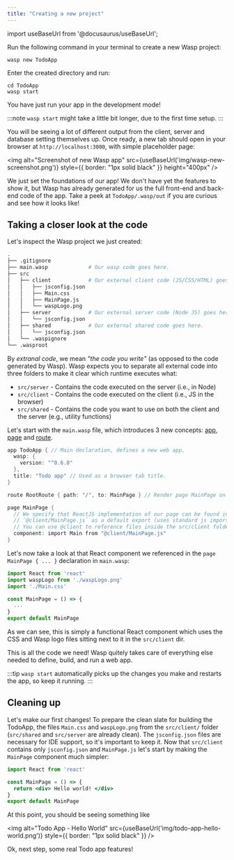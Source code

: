 ```yaml
---
title: "Creating a new project"
---
```


import useBaseUrl from '@docusaurus/useBaseUrl';

Run the following command in your terminal to create a new Wasp project:
```shell-session
wasp new TodoApp
```
Enter the created directory and run:
```shell-session
cd TodoApp
wasp start
```
You have just run your app in the development mode!

:::note
`wasp start` might take a little bit longer, due to the first time setup.
:::

You will be seeing a lot of different output from the client, server and database setting themselves up.
Once ready, a new tab should open in your browser at `http://localhost:3000`, with simple placeholder page:

<img alt="Screenshot of new Wasp app"
     src={useBaseUrl('img/wasp-new-screenshot.png')}
     style={{ border: "1px solid black" }}
     height="400px"
/>

We just set the foundations of our app! We don't have yet the features to show it, but Wasp has already generated for us the full front-end and back-end code of the app. Take a peek at `TodoApp/.wasp/out` if you are curious and see how it looks like!

## Taking a closer look at the code

Let's inspect the Wasp project we just created:
```bash
.
├── .gitignore
├── main.wasp             # Our wasp code goes here.
├── src
│   ├── client            # Our external client code (JS/CSS/HTML) goes here.
│   │   ├── jsconfig.json
│   │   ├── Main.css
│   │   ├── MainPage.js
│   │   └── waspLogo.png
│   ├── server            # Our external server code (Node JS) goes here.
│   │   └── jsconfig.json
│   ├── shared            # Our external shared code goes here.
│   │   └── jsconfig.json
│   └── .waspignore
└── .wasproot
```
By _extranal code_, we mean _"the code you write"_ (as opposed to the code generated by Wasp). Wasp expects you to separate all external code into three folders to make it clear which runtime executes what:
- `src/server` - Contains the code executed on the server (i.e., in Node) 
- `src/client` - Contains the code executed on the client (i.e., JS in the browser) 
- `src/shared` - Contains the code you want to use on both the client and the server (e.g., utility functions) 

Let's start with the `main.wasp` file, which introduces 3 new concepts:
[app](language/features.md#app),
[page](language/features.md#page) and
[route](language/features.md#route).

```c title="main.wasp"
app TodoApp { // Main declaration, defines a new web app.
  wasp: {
    version: "^0.6.0"
  },
  title: "Todo app" // Used as a browser tab title.
}

route RootRoute { path: "/", to: MainPage } // Render page MainPage on url `/` (default url).

page MainPage {
  // We specify that ReactJS implementation of our page can be found in
  // `@client/MainPage.js` as a default export (uses standard js import syntax).
  // You can use @client to reference files inside the src/client folder.
  component: import Main from "@client/MainPage.js"
}
```

Let's now take a look at that React component we referenced in the `page MainPage { ... }` declaration in `main.wasp`:
```jsx title="src/client/MainPage.js"
import React from 'react'
import waspLogo from './waspLogo.png'
import './Main.css'

const MainPage = () => {
  ...
}
export default MainPage
```
As we can see, this is simply a functional React component which uses the CSS and Wasp logo files sitting next to it in the `src/client` dir.

This is all the code we need!
Wasp quitely takes care of everything else needed to define, build, and run a web app.

:::tip
`wasp start` automatically picks up the changes you make and restarts the app, so keep it running.
:::

## Cleaning up

Let's make our first changes!
To prepare the clean slate for building the TodoApp, the files `Main.css` and `waspLogo.png` from the `src/client/` folder (`src/shared` and `src/server` are already clean). The `jsconfig.json` files are necessary for IDE support, so it's important to keep it. Now that `src/client` contains only `jsconfig.json` and `MainPage.js` let's start by making the `MainPage` component much simpler:

```jsx title="src/client/MainPage.js"
import React from 'react'

const MainPage = () => {
  return <div> Hello world! </div>
}
export default MainPage
```

At this point, you should be seeing something like

<img alt="Todo App - Hello World"
     src={useBaseUrl('img/todo-app-hello-world.png')}
     style={{ border: "1px solid black" }}
/>

Ok, next step, some real Todo app features!
